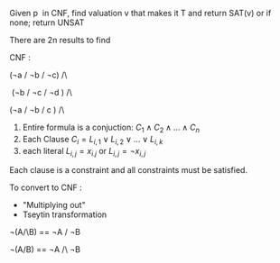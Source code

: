 Given p  in CNF, find valuation v that makes it T and return SAT(v) or if none; return UNSAT

There are 2n results to find

CNF :

(¬a \/ ¬b \/ ¬c) /\

 (¬b \/ ¬c \/ ¬d ) /\

(¬a \/ ¬b \/ c ) /\


1. Entire formula is a conjuction: $C_{1} \wedge C_{2}  \wedge … \wedge C_{n}$
2. Each Clause $C_{i} = L_{i,1} \vee   L_{i,2} \vee  … \vee L_{i,k}$ 
3. each literal $L_{i,j} = x_{i.j}$  or $L_{i,j}= ¬x_{i,j}$

Each clause is a constraint and all constraints must be satisfied.

To convert to CNF :

- "Multiplying out"
- Tseytin transformation

¬(A/\B) == ¬A \/ ¬B

¬(A\/B) == ¬A /\ ¬B